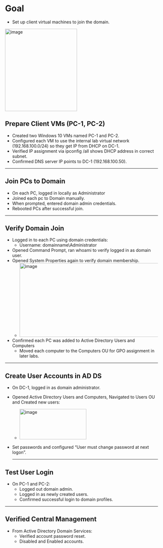 # Goal
- Set up client virtual machines to join the domain.

<img width="237" height="271" alt="image" src="https://github.com/user-attachments/assets/74448696-cbeb-4358-8e03-cba95c24cda9" />

## Prepare Client VMs (PC-1, PC-2)
- Created two Windows 10 VMs named PC-1 and PC-2.
- Configured each VM to use the internal lab virtual network (192.168.100.0/24) so they get IP from DHCP on DC-1.
- Verified IP assignment via ipconfig /all shows DHCP address in correct subnet.
- Confirmed DNS server IP points to DC-1 (192.168.100.50).

---

## Join PCs to Domain
- On each PC, logged in locally as Administrator
- Joined each pc to Domain manually.
- When prompted, entered domain admin credentials.
- Rebooted PCs after successful join.

---

## Verify Domain Join
- Logged in to each PC using domain credentials:
  - Username: domainname\Administrator
- Opened Command Prompt, ran whoami to verify logged in as domain user.
- Opened System Properties again to verify domain membership.
  - <img width="592" height="243" alt="image" src="https://github.com/user-attachments/assets/e0d80206-2719-47d3-b140-9f70b6a5afa1" />
- Confirmed each PC was added to Active Directory Users and Computers
  -  Moved each computer to the Computers OU for GPO assignment in later labs.

 ---
 
## Create User Accounts in AD DS
- On DC-1, logged in as domain administrator.
- Opened Active Directory Users and Computers, Navigated to Users OU and Created new users:
  - <img width="220" height="100" alt="image" src="https://github.com/user-attachments/assets/0b9b817b-7dd0-405b-8724-f1c83991f78d" />
- Set passwords and configured “User must change password at next logon”.

  ---
  
## Test User Login
- On PC-1 and PC-2:
  - Logged out domain admin.
  - Logged in as newly created users.
  - Confirmed successful login to domain profiles.

 ---
 
## Verified Central Management
- From Active Directory Domain Services:
  - Verified account password reset.
  - Disabled and Enabled accounts.



